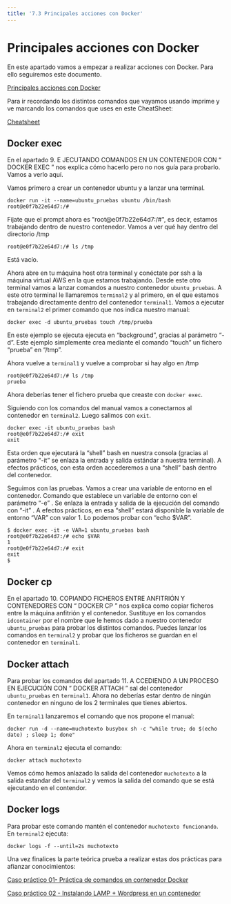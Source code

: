 ```yaml
---
title: '7.3 Principales acciones con Docker'
---
```


# Principales acciones con Docker

En este apartado vamos a empezar a realizar acciones con Docker. Para ello seguiremos este documento.

[Principales acciones con Docker](Ud7_img/Docker03_1PrincipalesAccionesConDocker.pdf)

Para ir recordando los distintos comandos que vayamos usando imprime y ve marcando los comandos que uses en este CheatSheet:

[Cheatsheet](Ud7_img/Docker03_2DockerCheatSheet.pdf)

## Docker exec

En el apartado 9. E JECUTANDO COMANDOS EN UN CONTENEDOR CON “ DOCKER EXEC ” nos explica cómo hacerlo pero no nos guía para probarlo. Vamos a verlo aquí.

Vamos primero a crear un contenedor ubuntu y a lanzar una terminal. 

    docker run -it --name=ubuntu_pruebas ubuntu /bin/bash
    root@e0f7b22e64d7:/# 

Fíjate que el prompt ahora es "root@e0f7b22e64d7:/#", es decir, estamos trabajando dentro de nuestro contenedor. Vamos a ver qué hay dentro del directorio /tmp

    root@e0f7b22e64d7:/# ls /tmp

Está vacío.

Ahora abre en tu máquina host otra terminal y conéctate por ssh a la máquina virtual AWS en la que estamos trabajando. Desde este otro terminal vamos a lanzar comandos a nuestro contenedor `ubuntu_pruebas`. A este otro terminal le llamaremos `terminal2` y al primero, en el que estamos trabajando directamente dentro del contenedor `terminal1`. Vamos a ejecutar en `terminal2` el primer comando que nos indica nuestro manual:

    docker exec -d ubuntu_pruebas touch /tmp/prueba

En este ejemplo se ejecuta ejecuta en “background”, gracias al parámetro “-d”. Este ejemplo simplemente crea mediante el comando “touch” un fichero “prueba” en “/tmp”.

Ahora vuelve a `terminal1` y vuelve a comprobar si hay algo en /tmp

    root@e0f7b22e64d7:/# ls /tmp
    prueba

Ahora deberías tener el fichero prueba que creaste con `docker exec`.

Siguiendo con los comandos del manual vamos a conectarnos al contenedor en `terminal2`. Luego salimos con `exit`.
    
    docker exec -it ubuntu_pruebas bash
    root@e0f7b22e64d7:/# exit
    exit

Esta orden que ejecutará la “shell” bash en nuestra consola (gracias al parámetro “-it” se enlaza la entrada y salida estándar a nuestra terminal). A efectos prácticos, con esta orden accederemos a una “shell” bash dentro del contenedor.

Seguimos con las pruebas. Vamos a crear una variable de entorno en el contenedor. Comando que establece un variable de entorno con el parámetro “-e” . Se enlaza la entrada y salida de la ejecución del comando con “-it” . A efectos prácticos, en esa “shell” estará disponible la variable de entorno “VAR” con valor 1. Lo podemos probar con “echo $VAR”.

    $ docker exec -it -e VAR=1 ubuntu_pruebas bash
    root@e0f7b22e64d7:/# echo $VAR 
    1
    root@e0f7b22e64d7:/# exit
    exit
    $ 

## Docker cp

En el apartado 10. COPIANDO FICHEROS ENTRE ANFITRIÓN Y CONTENEDORES CON “ DOCKER CP ” nos explica como copiar ficheros entre la máquina anfitrión y el contenedor. Sustituye en los comandos `idcontainer` por el nombre que le hemos dado a nuestro contenedor `ubuntu_pruebas` para probar los distintos comandos. Puedes lanzar los comandos en `terminal2` y probar que los ficheros se guardan en el contenedor en `terminal1`.

## Docker attach

Para probar los comandos del apartado 11. A CCEDIENDO A UN PROCESO EN EJECUCIÓN CON “ DOCKER ATTACH ” sal del contenedor `ubuntu_pruebas` en `terminal1`. Ahora no deberías estar dentro de ningún contenedor en ninguno de los 2 terminales que tienes abiertos.

En `terminal1` lanzaremos el comando que nos propone el manual:

    docker run -d --name=muchotexto busybox sh -c "while true; do $(echo date) ; sleep 1; done"

Ahora en `terminal2` ejecuta el comando:

    docker attach muchotexto

Vemos cómo hemos anlazado la salida del contenedor `muchotexto` a la salida estandar del `terminal2` y vemos la salida del comando que se está ejecutando en el contendor.

## Docker logs

Para probar este comando mantén el contenedor `muchotexto funcionando`. En `terminal2` ejecuta:

    docker logs -f --until=2s muchotexto

Una vez finalices la parte teórica prueba a realizar estas dos prácticas para afianzar conocimientos:

[Caso práctico 01- Práctica de comandos en contenedor Docker](Ud7_img/Docker03_3CasoPractico01.pdf)

[Caso práctico 02 - Instalando LAMP + Wordpress en un contenedor](Ud7_img/Docker03_3CasoPractico02.pdf) 


